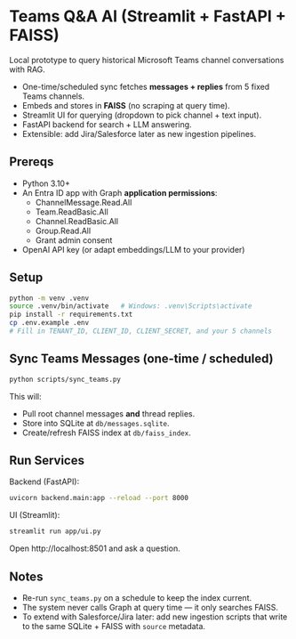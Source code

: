 # Teams Q&A AI (Streamlit + FastAPI + FAISS)

Local prototype to query historical Microsoft Teams channel conversations with RAG.
- One-time/scheduled sync fetches **messages + replies** from 5 fixed Teams channels.
- Embeds and stores in **FAISS** (no scraping at query time).
- Streamlit UI for querying (dropdown to pick channel + text input).
- FastAPI backend for search + LLM answering.
- Extensible: add Jira/Salesforce later as new ingestion pipelines.

## Prereqs
- Python 3.10+
- An Entra ID app with Graph **application permissions**:
  - ChannelMessage.Read.All
  - Team.ReadBasic.All
  - Channel.ReadBasic.All
  - Group.Read.All
  - Grant admin consent
- OpenAI API key (or adapt embeddings/LLM to your provider)

## Setup
```bash
python -m venv .venv
source .venv/bin/activate   # Windows: .venv\Scripts\activate
pip install -r requirements.txt
cp .env.example .env
# Fill in TENANT_ID, CLIENT_ID, CLIENT_SECRET, and your 5 channels
```

## Sync Teams Messages (one-time / scheduled)
```bash
python scripts/sync_teams.py
```
This will:
- Pull root channel messages **and** thread replies.
- Store into SQLite at `db/messages.sqlite`.
- Create/refresh FAISS index at `db/faiss_index`.

## Run Services
Backend (FastAPI):
```bash
uvicorn backend.main:app --reload --port 8000
```

UI (Streamlit):
```bash
streamlit run app/ui.py
```

Open http://localhost:8501 and ask a question.

## Notes
- Re-run `sync_teams.py` on a schedule to keep the index current.
- The system never calls Graph at query time — it only searches FAISS.
- To extend with Salesforce/Jira later: add new ingestion scripts that write to the same SQLite + FAISS with `source` metadata.
